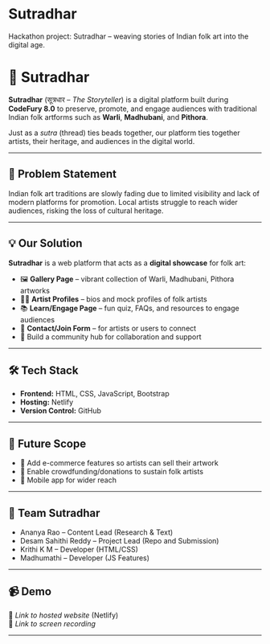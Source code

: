 # Sutradhar
Hackathon project: Sutradhar – weaving stories of Indian folk art into the digital age.
# 🎨 Sutradhar  

**Sutradhar** (सूत्रधार – *The Storyteller*) is a digital platform built during **CodeFury 8.0** to preserve, promote, and engage audiences with traditional Indian folk artforms such as **Warli**, **Madhubani**, and **Pithora**.  

Just as a *sutra* (thread) ties beads together, our platform ties together artists, their heritage, and audiences in the digital world.  

---

## 🌟 Problem Statement  
Indian folk art traditions are slowly fading due to limited visibility and lack of modern platforms for promotion. Local artists struggle to reach wider audiences, risking the loss of cultural heritage.  

---

## 💡 Our Solution  
**Sutradhar** is a web platform that acts as a **digital showcase** for folk art:  
- 🖼️ **Gallery Page** – vibrant collection of Warli, Madhubani, Pithora artworks  
- 👩‍🎨 **Artist Profiles** – bios and mock profiles of folk artists  
- 📚 **Learn/Engage Page** – fun quiz, FAQs, and resources to engage audiences  
- 📩 **Contact/Join Form** – for artists or users to connect
- 🤝 Build a community hub for collaboration and support  

---

## 🛠️ Tech Stack  
- **Frontend:** HTML, CSS, JavaScript, Bootstrap  
- **Hosting:** Netlify  
- **Version Control:** GitHub  

---

## 🚀 Future Scope  
- 🛒 Add e-commerce features so artists can sell their artwork  
- 💸 Enable crowdfunding/donations to sustain folk artists  
- 📱 Mobile app for wider reach  

---

## 👥 Team Sutradhar  
- Ananya Rao  – Content Lead (Research & Text) 
- Desam Sahithi Reddy – Project Lead (Repo and Submission)
- Krithi K M  – Developer (HTML/CSS)  
- Madhumathi – Developer (JS Features)  

---

## 📹 Demo  
🔗 *Link to hosted website* (Netlify)  
🎥 *Link to screen recording*  

---
